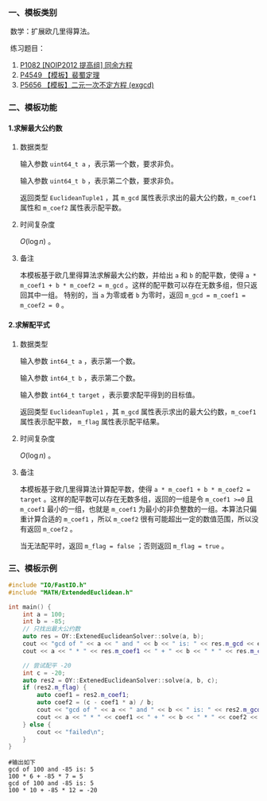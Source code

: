 ### 一、模板类别

​	数学：扩展欧几里得算法。

​	练习题目：

1. [P1082 [NOIP2012 提高组] 同余方程](https://www.luogu.com.cn/problem/P1082)
2. [P4549 【模板】裴蜀定理](https://www.luogu.com.cn/problem/P4549)
3. [P5656 【模板】二元一次不定方程 (exgcd)](https://www.luogu.com.cn/problem/P5656)


### 二、模板功能

#### 1.求解最大公约数

1. 数据类型

   输入参数 `uint64_t a` ，表示第一个数，要求非负。

   输入参数 `uint64_t b` ，表示第二个数，要求非负。

   返回类型 `EuclideanTuple1` ，其 `m_gcd` 属性表示求出的最大公约数，`m_coef1` 属性和 `m_coef2` 属性表示配平数。

2. 时间复杂度

   $O(\log n)$ 。

3. 备注

   本模板基于欧几里得算法求解最大公约数，并给出 `a` 和 `b` 的配平数，使得 `a * m_coef1 + b * m_coef2 = m_gcd` 。这样的配平数可以存在无数多组，但只返回其中一组。
   特别的，当 `a` 为零或者 `b` 为零时，返回 `m_gcd = m_coef1 = m_coef2 = 0` 。

#### 2.求解配平式

1. 数据类型

   输入参数 `int64_t a` ，表示第一个数。

   输入参数 `int64_t b` ，表示第二个数。

   输入参数 `int64_t target` ，表示要求配平得到的目标值。

   返回类型 `EuclideanTuple1` ，其 `m_gcd` 属性表示求出的最大公约数，`m_coef1` 属性表示配平数， `m_flag` 属性表示配平结果。

2. 时间复杂度

   $O(\log n)$ 。

3. 备注

   本模板基于欧几里得算法计算配平数，使得 `a * m_coef1 + b * m_coef2 = target` 。这样的配平数可以存在无数多组，返回的一组是令 `m_coef1 >=0` 且 `m_coef1` 最小的一组，也就是 `m_coef1` 为最小的非负整数的一组。本算法只偏重计算合适的 `m_coef1` ，所以 `m_coef2` 很有可能超出一定的数值范围，所以没有返回 `m_coef2` 。

   当无法配平时，返回 `m_flag = false` ；否则返回 `m_flag = true` 。

### 三、模板示例

```c++
#include "IO/FastIO.h"
#include "MATH/ExtendedEuclidean.h"

int main() {
    int a = 100;
    int b = -85;
    // 只找出最大公约数
    auto res = OY::ExtenedEuclideanSolver::solve(a, b);
    cout << "gcd of " << a << " and " << b << " is: " << res.m_gcd << endl;
    cout << a << " * " << res.m_coef1 << " + " << b << " * " << res.m_coef2 << " = " << res.m_gcd << endl;

    // 尝试配平 -20
    int c = -20;
    auto res2 = OY::ExtenedEuclideanSolver::solve(a, b, c);
    if (res2.m_flag) {
        auto coef1 = res2.m_coef1;
        auto coef2 = (c - coef1 * a) / b;
        cout << "gcd of " << a << " and " << b << " is: " << res2.m_gcd << endl;
        cout << a << " * " << coef1 << " + " << b << " * " << coef2 << " = " << c << endl;
    } else {
        cout << "failed\n";
    }
}
```

```
#输出如下
gcd of 100 and -85 is: 5
100 * 6 + -85 * 7 = 5
gcd of 100 and -85 is: 5
100 * 10 + -85 * 12 = -20

```

